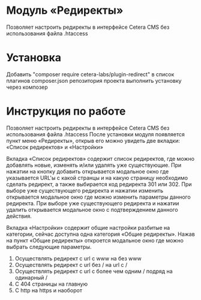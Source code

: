 # Модуль «Редиректы»
Позволяет настроить редиректы в интерфейсе Cetera CMS без использования файла .htaccess

# Установка
Добавить "composer require cetera-labs/plugin-redirect" в список плагинов composer.json репозитория проекта выполнить установку через композер

# Инструкция по работе

Позволяет настроить редиректы в интерфейсе Cetera CMS без использования файла .htaccess
После установки модуля появляется пункт меню «Редиректы», открыв его можно увидеть две вкладки: «Список редиректов» и «Настройки»

Вкладка «Список редиректов» содержит список редиректов, где можно добавлять новые, изменять и/или удалять уже существующие.
При нажатии на кнопку добавить открывается модальное окно где указывается URL'ы с какой странцы и на какую страницу необходимо сделать редирект, а также выбирается код редиректа 301 или 302.
При выборе уже существующего редиректа и нажатии изменить открывается модальное окно где можно изменить параметры данного редиректа.
При выборе уже существующего редиректа и нажатии удалить открывается модальное окно с подтверждением данного действия.

Вкладка «Настройки» содержит общие настройки разбитые на категории, сейчас доступна одна категория «Общие редиректы».
Нажав на пункт «Общие редиректы» откроется модальное окно где можно выбрать следующие параметры.
1. Осуществлять редирект с url с www на без www
2. Осуществлять редирект с url без / на url с /
3. Осуществлять редирект с url с более чем одним / подряд на одинарный /
4. С 404 страницы на главную
5. С http на https и наоборот
